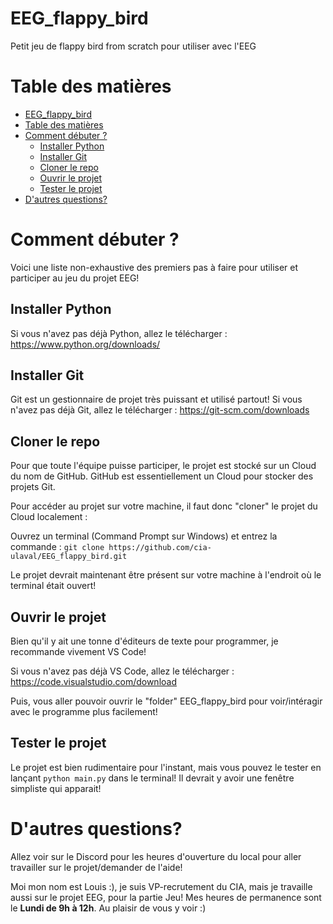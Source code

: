 # EEG_flappy_bird
Petit jeu de flappy bird from scratch pour utiliser avec l'EEG

# Table des matières
- [EEG\_flappy\_bird](#eeg_flappy_bird)
- [Table des matières](#table-des-matières)
- [Comment débuter ?](#comment-débuter-)
  - [Installer Python](#installer-python)
  - [Installer Git](#installer-git)
  - [Cloner le repo](#cloner-le-repo)
  - [Ouvrir le projet](#ouvrir-le-projet)
  - [Tester le projet](#tester-le-projet)
- [D'autres questions?](#dautres-questions)



# Comment débuter ?

Voici une liste non-exhaustive des premiers pas à faire pour utiliser et participer au jeu du projet EEG!

## Installer Python 

Si vous n'avez pas déjà Python, allez le télécharger : https://www.python.org/downloads/ 

## Installer Git 

Git est un gestionnaire de projet très puissant et utilisé partout! Si vous n'avez pas déjà Git, allez le télécharger : https://git-scm.com/downloads

## Cloner le repo

Pour que toute l'équipe puisse participer, le projet est stocké sur un Cloud du nom de GitHub. GitHub est essentiellement un Cloud pour stocker des projets Git.

Pour accéder au projet sur votre machine, il faut donc "cloner" le projet du Cloud localement : 

Ouvrez un terminal (Command Prompt sur Windows) et entrez la commande : 
```git clone https://github.com/cia-ulaval/EEG_flappy_bird.git```

Le projet devrait maintenant être présent sur votre machine à l'endroit où le terminal était ouvert!

## Ouvrir le projet

Bien qu'il y ait une tonne d'éditeurs de texte pour programmer, je recommande vivement VS Code!

Si vous n'avez pas déjà VS Code, allez le télécharger : https://code.visualstudio.com/download

Puis, vous aller pouvoir ouvrir le "folder" EEG_flappy_bird pour voir/intéragir avec le programme plus facilement!

## Tester le projet

Le projet est bien rudimentaire pour l'instant, mais vous pouvez le tester en lançant ```python main.py``` dans le terminal! Il devrait y avoir une fenêtre simpliste qui apparait!

# D'autres questions?
Allez voir sur le Discord pour les heures d'ouverture du local pour aller travailler sur le projet/demander de l'aide!

Moi mon nom est Louis :), je suis VP-recrutement du CIA, mais je travaille aussi sur le projet EEG, pour la partie Jeu! Mes heures de permanence sont le <b>Lundi de 9h à 12h</b>. Au plaisir de vous y voir :)